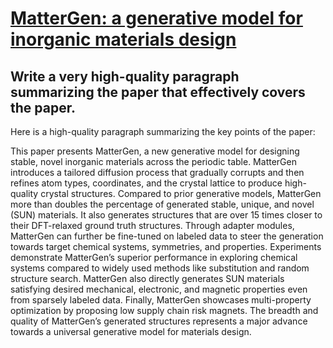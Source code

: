 # [MatterGen: a generative model for inorganic materials design](https://arxiv.org/abs/2312.03687)

## Write a very high-quality paragraph summarizing the paper that effectively covers the paper.

 Here is a high-quality paragraph summarizing the key points of the paper:

This paper presents MatterGen, a new generative model for designing stable, novel inorganic materials across the periodic table. MatterGen introduces a tailored diffusion process that gradually corrupts and then refines atom types, coordinates, and the crystal lattice to produce high-quality crystal structures. Compared to prior generative models, MatterGen more than doubles the percentage of generated stable, unique, and novel (SUN) materials. It also generates structures that are over 15 times closer to their DFT-relaxed ground truth structures. Through adapter modules, MatterGen can further be fine-tuned on labeled data to steer the generation towards target chemical systems, symmetries, and properties. Experiments demonstrate MatterGen’s superior performance in exploring chemical systems compared to widely used methods like substitution and random structure search. MatterGen also directly generates SUN materials satisfying desired mechanical, electronic, and magnetic properties even from sparsely labeled data. Finally, MatterGen showcases multi-property optimization by proposing low supply chain risk magnets. The breadth and quality of MatterGen’s generated structures represents a major advance towards a universal generative model for materials design.
